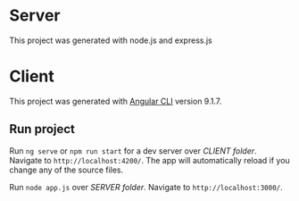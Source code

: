 # Server

This project was generated with node.js and express.js

# Client

This project was generated with [Angular CLI](https://github.com/angular/angular-cli) version 9.1.7.

## Run project
Run `ng serve` or `npm run start` for a dev server over *CLIENT folder*. Navigate to `http://localhost:4200/`. The app will automatically reload if you change any of the source files.

Run `node app.js` over *SERVER folder*. Navigate to `http://localhost:3000/`.

